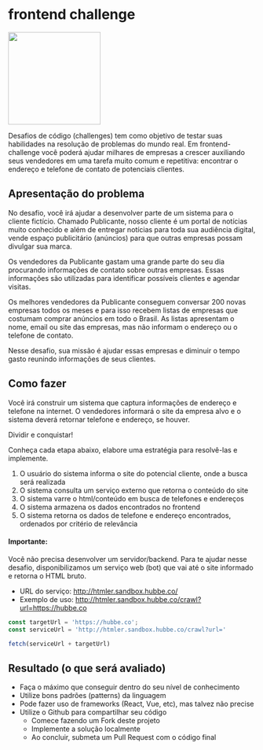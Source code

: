 # frontend challenge

<img src="https://raw.githubusercontent.com/hubbeco/challenge/master/frontend/assets/images/Lobster-Telephone-Edward-James-And-Salvador-Dali-Collaboration.jpg" width="188">

Desafios de código (challenges) tem como objetivo de testar suas habilidades na resolução de problemas do mundo real.
Em frontend-challenge você poderá ajudar milhares de empresas a crescer auxiliando seus vendedores em uma tarefa muito 
comum e repetitiva: encontrar o endereço e telefone de contato de potenciais clientes.

## Apresentação do problema

No desafio, você irá ajudar a desenvolver parte de um sistema para o cliente fictício. Chamado Publicante, nosso cliente
é um portal de notícias muito conhecido e além de entregar notícias para toda sua audiência digital, vende espaço
publicitário (anúncios) para que outras empresas possam divulgar sua marca. 

Os vendedores da Publicante gastam uma grande parte do seu dia procurando informações de contato sobre outras empresas.
Essas informações são utilizadas para identificar possíveis clientes e agendar visitas. 

Os melhores vendedores da Publicante conseguem conversar 200 novas empresas todos os meses e para isso recebem listas de
empresas que costumam comprar anúncios em todo o Brasil. As listas apresentam o nome, email ou site das empresas,
mas não informam o endereço ou o telefone de contato.

Nesse desafio, sua missão é ajudar essas empresas e diminuir o tempo gasto reunindo informações de seus clientes.

## Como fazer

Você irá construir um sistema que captura informações de endereço e telefone na internet. O vendedores informará o site
da empresa alvo e o sistema deverá retornar telefone e endereço, se houver.

Dividir e conquistar!

Conheça cada etapa abaixo, elabore uma estratégia para resolvê-las e implemente.

1) O usuário do sistema informa o site do potencial cliente, onde a busca será realizada
2) O sistema consulta um serviço externo que retorna o conteúdo do site
3) O sistema varre o html/conteúdo em busca de telefones e endereços
4) O sistema armazena os dados encontrados no frontend
5) O sistema retorna os dados de telefone e endereço encontrados, ordenados por critério de relevância

#### Importante:
 
Você não precisa desenvolver um servidor/backend. Para te ajudar nesse desafio, disponibilizamos um serviço web (bot)
que vai até o site informado e retorna o HTML bruto.

* URL do serviço: http://htmler.sandbox.hubbe.co/
* Exemplo de uso: http://htmler.sandbox.hubbe.co/crawl?url=https://hubbe.co

```javascript
const targetUrl = 'https://hubbe.co';
const serviceUrl = 'http://htmler.sandbox.hubbe.co/crawl?url='

fetch(serviceUrl + targetUrl)
```

## Resultado (o que será avaliado)

* Faça o máximo que conseguir dentro do seu nível de conhecimento
* Utilize bons padrões (patterns) da linguagem
* Pode fazer uso de frameworks (React, Vue, etc), mas talvez não precise
* Utilize o Github para compartilhar seu código
  * Comece fazendo um Fork deste projeto
  * Implemente a solução localmente
  * Ao concluir, submeta um Pull Request com o código final 
